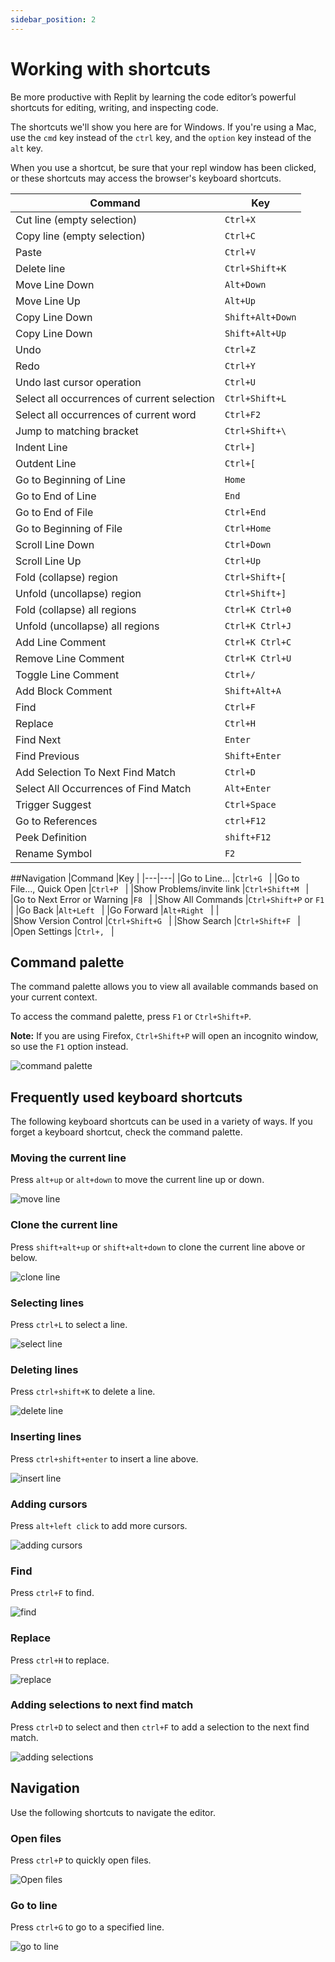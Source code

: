 ```yaml
---
sidebar_position: 2
---
```


# Working with shortcuts

Be more productive with Replit by learning the code editor’s powerful shortcuts for editing, writing, and inspecting code.

The shortcuts we'll show you here are for Windows. If you're using a Mac, use the `cmd` key instead of the `ctrl` key, and the `option` key instead of the `alt` key.

When you use a shortcut, be sure that your repl window has been clicked, or these shortcuts may access the browser's keyboard shortcuts.

|Command   |Key  |
|---|---|
| Cut line (empty selection) | `Ctrl+X`| 
| Copy line (empty selection) |`Ctrl+C` | 
| Paste |`Ctrl+V` | 
| Delete line |`Ctrl+Shift+K` | 
| Move Line Down |`Alt+Down` | 
| Move Line Up |`Alt+Up` | 
| Copy Line Down |`Shift+Alt+Down` | 
| Copy Line Down |`Shift+Alt+Up` | 
| Undo |`Ctrl+Z` | 
| Redo |`Ctrl+Y` | 
| Undo last cursor operation |`Ctrl+U` | 
| Select all occurrences of current selection |`Ctrl+Shift+L`| 
| Select all occurrences of current word |`Ctrl+F2 ` | 
| Jump to matching bracket |`Ctrl+Shift+\ ` | 
| Indent Line |`Ctrl+] ` | 
| Outdent Line |`Ctrl+[ ` | 
| Go to Beginning of Line |`Home ` | 
| Go to End of Line |`End ` | 
| Go to End of File |`Ctrl+End ` | 
| Go to Beginning of File | `Ctrl+Home `|
|Scroll Line Down |`Ctrl+Down ` | 
|Scroll Line Up | `Ctrl+Up ` | 
|Fold (collapse) region |`Ctrl+Shift+[ ` | 
|Unfold (uncollapse) region |`Ctrl+Shift+] ` | 
|Fold (collapse) all regions |`Ctrl+K Ctrl+0 ` | 
|Unfold (uncollapse) all regions |`Ctrl+K Ctrl+J ` | 
|Add Line Comment |`Ctrl+K Ctrl+C ` | 
|Remove Line Comment |`Ctrl+K Ctrl+U ` | 
|Toggle Line Comment |`Ctrl+/ ` | 
| Add Block Comment|`Shift+Alt+A ` | 
|Find |`Ctrl+F ` | 
|Replace |`Ctrl+H ` | 
|Find Next | `Enter `| 
| Find Previous|`Shift+Enter ` | 
| Add Selection To Next Find Match |`Ctrl+D` |
|Select All Occurrences of Find Match |`Alt+Enter ` | 
|Trigger Suggest |`Ctrl+Space ` | 
|Go to References |`ctrl+F12 ` | 
|Peek Definition |`shift+F12 ` | 
|Rename Symbol |`F2 ` | 

##Navigation
|Command   |Key  | 
|---|---|
|Go to Line... |`Ctrl+G ` | 
|Go to File..., Quick Open |`Ctrl+P ` | 
|Show Problems/invite link |`Ctrl+Shift+M ` | 
|Go to Next Error or Warning |`F8 ` | 
|Show All Commands |`Ctrl+Shift+P` or `F1` | 
|Go Back |`Alt+Left ` | 
|Go Forward |`Alt+Right ` | |  
|Show Version Control |`Ctrl+Shift+G ` | 
|Show Search |`Ctrl+Shift+F ` | 
|Open Settings |`Ctrl+, ` | 

  
## Command palette

The command palette allows you to view all available commands based on your current context.

To access the command palette, press `F1` or `Ctrl+Shift+P`.

**Note:** If you are using Firefox, `Ctrl+Shift+P` will open an incognito window, so use the `F1` option instead.

![command palette](https://replit-docs-images.bardia.repl.co/images/repls/editor/command_palette.gif)

## Frequently used keyboard shortcuts

The following keyboard shortcuts can be used in a variety of ways. If you forget a keyboard shortcut, check the command palette.

### Moving the current line

Press `alt+up` or `alt+down` to move the current line up or down.


![move line](https://replit-docs-images.bardia.repl.co/images/repls/editor/move_line.gif)

### Clone the current line

Press `shift+alt+up` or `shift+alt+down` to clone the current line above or below.


![clone line](https://replit-docs-images.bardia.repl.co/images/repls/editor/clone_line.gif)

### Selecting lines

Press `ctrl+L` to select a line.


![select line](https://replit-docs-images.bardia.repl.co/images/repls/editor/select_line.gif)

### Deleting lines

Press `ctrl+shift+K` to delete a line.


![delete line](https://replit-docs-images.bardia.repl.co/images/repls/editor/delete_line.gif)

### Inserting lines

Press `ctrl+shift+enter` to insert a line above.


![insert line](https://replit-docs-images.bardia.repl.co/images/repls/editor/insert_line.gif)

### Adding cursors

Press `alt+left click` to add more cursors.


![adding cursors](https://replit-docs-images.bardia.repl.co/images/repls/editor/adding_cursors.gif)

### Find

Press `ctrl+F` to find.


![find](https://replit-docs-images.bardia.repl.co/images/repls/editor/find.gif)

### Replace

Press `ctrl+H` to replace.


![replace](https://replit-docs-images.bardia.repl.co/images/repls/editor/replace.gif)

### Adding selections to next find match

Press `ctrl+D` to select and then `ctrl+F` to add a selection to the next find match.


![adding selections](https://replit-docs-images.bardia.repl.co/images/repls/editor/adding_selections.gif)

## Navigation

Use the following shortcuts to navigate the editor.

### Open files

Press `ctrl+P` to quickly open files.


![Open files](https://replit-docs-images.bardia.repl.co/images/repls/editor/open_files.gif)

### Go to line

Press `ctrl+G` to go to a specified line.


![go to line](https://replit-docs-images.bardia.repl.co/images/repls/editor/go_to_line.gif)
